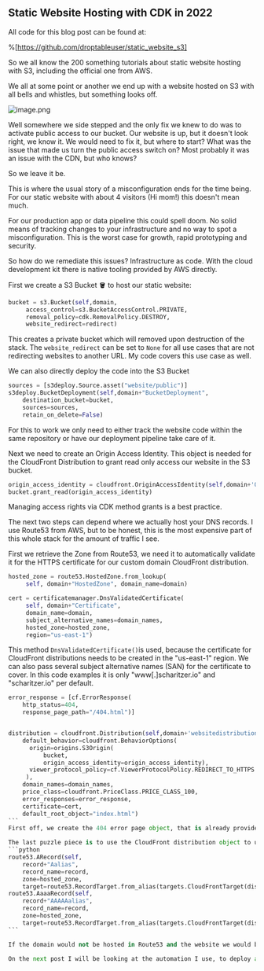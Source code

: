 ## Static Website Hosting with CDK in 2022

All code for this blog post can be found at:

%[https://github.com/droptableuser/static_website_s3]

So we all know the 200 something tutorials about static website hosting with S3, including the official one from AWS.

We all at some point or another we end up with a website hosted on S3 with all bells and whistles, but something looks off.


![image.png](https://cdn.hashnode.com/res/hashnode/image/upload/v1645552131223/nT_27vFTw.png)

Well somewhere we side stepped and the only fix we knew to do was to activate public access to our bucket. Our website is up, but it doesn't look right, we know it. We would need to fix it, but where to start? What was the issue that made us turn the public access switch on? Most probably it was an issue with the CDN, but who knows?

So we leave it be. 

This is where the usual story of a misconfiguration ends for the time being. For our static website with about 4 visitors (Hi mom!) this doesn't mean much. 

For our production app or data pipeline this could spell doom. No solid means of tracking changes to your infrastructure and no way to spot a misconfiguration. This is the worst case for growth, rapid prototyping and security. 

So how do we remediate this issues? Infrastructure as code. With the cloud development kit there is native tooling provided by AWS directly. 

First we create a S3 Bucket 🪣 to host our static website:
```python
bucket = s3.Bucket(self,domain,
     access_control=s3.BucketAccessControl.PRIVATE,
     removal_policy=cdk.RemovalPolicy.DESTROY,
     website_redirect=redirect)
```
This creates a private bucket which will removed upon destruction of the stack. The `website_redirect` can be set to `None` for all use cases that are not redirecting websites to another URL. My code covers this use case as well.
 
We can also directly deploy the code into the S3 Bucket 
```python
sources = [s3deploy.Source.asset("website/public")]            
s3deploy.BucketDeployment(self,domain+"BucketDeployment",
    destination_bucket=bucket,
    sources=sources,
    retain_on_delete=False)
```
For this to work we only need to either track the website code within the same repository or have our deployment pipeline take care of it.

Next we need to create an Origin Access Identity. This object is needed for the CloudFront Distribution to grant read only access our website in the S3 bucket.
```python
origin_access_identity = cloudfront.OriginAccessIdentity(self,domain+'OriginAccessIdentity')
bucket.grant_read(origin_access_identity)
```
Managing access rights via CDK method grants is a best practice.

The next two steps can depend where we actually host your DNS records. I use Route53 from AWS, but to be honest, this is the most expensive part of this whole stack for the amount of traffic I see. 

First we retrieve the Zone from Route53, we need it to automatically validate it for the HTTPS certificate for our custom domain CloudFront distribution. 
```python
hosted_zone = route53.HostedZone.from_lookup(
     self, domain+"HostedZone", domain_name=domain)

cert = certificatemanager.DnsValidatedCertificate(
     self, domain+"Certificate",
     domain_name=domain,
     subject_alternative_names=domain_names,
     hosted_zone=hosted_zone,
     region="us-east-1")
```
This method `DnsValidatedCertificate()`is used, because the certificate for CloudFront distributions needs to be created in the "us-east-1" region. We can also pass several subject alternative names (SAN) for the certificate to cover. In this code examples it is only "www[.]scharitzer.io" and "scharitzer.io" per default. 

````python
error_response = [cf.ErrorResponse(
    http_status=404,
    response_page_path="/404.html")]


distribution = cloudfront.Distribution(self,domain+'websitedistribution',       
    default_behavior=cloudfront.BehaviorOptions(
      origin=origins.S3Origin(
          bucket,
          origin_access_identity=origin_access_identity),
      viewer_protocol_policy=cf.ViewerProtocolPolicy.REDIRECT_TO_HTTPS
     ),
    domain_names=domain_names,
    price_class=cloudfront.PriceClass.PRICE_CLASS_100,
    error_responses=error_response,
    certificate=cert, 
    default_root_object="index.html")
```
First off, we create the 404 error page object, that is already provided by our website. This is needed for the CloudFront Distribution. And then we finally create the CloudFront distribution. The `default_behavior` defines what our distribution will be serving. In our case it will be serving from an S3 origin with our previously defined access identity. We further also specify the `domain_names`to be served from this distribution. The `price_class` argument takes an enum value of either `PRICE_CLASS_100` (representing the edge locations: US, Canada, Europe & Isreal) or `PRICE_CLASS_200` (including the 4 previously mentioned locations +South Africa, Kenya, Middle East, Japan, Singapore, South Korea, Taiwan, Hong Kong, & Philippines). We chose the cheaper option, because we do not need the improved latency for the other regions in this use case. Also the `error_responses`, `certificate` and `default_root_object`are set. And finally, since it is 2022, and sane defaults are still not provided we have to set `viewer_protocol_policy` to the enum value for redirecting all visitors to HTTPS.

The last puzzle piece is to use the CloudFront distribution object to update the DNS records for the domain (A and AAAA)
```python
route53.ARecord(self,
    record+"Aalias",
    record_name=record,
    zone=hosted_zone,
    target=route53.RecordTarget.from_alias(targets.CloudFrontTarget(distribution)))
route53.AaaaRecord(self, 
    record+"AAAAAalias",
    record_name=record,
    zone=hosted_zone,
    target=route53.RecordTarget.from_alias(targets.CloudFrontTarget(distribution)))
```

If the domain would not be hosted in Route53 and the website we would be hosting should be located on the apex domain (e.g.: "scharitzer[.]io") the hoster would need to support DNS flattening for this to work. (CNAME at apex domain is usually not supported)

On the next post I will be looking at the automation I use, to deploy all my static websites. 